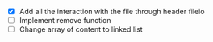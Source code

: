 - [x] Add all the interaction with the file through header fileio
- [ ] Implement remove function
- [ ] Change array of content to linked list
